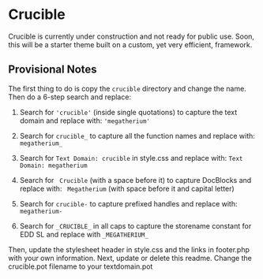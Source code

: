 Crucible
========

Crucible is currently under construction and not ready for public use. Soon, this will be a starter theme built on a custom, yet very efficient, framework.

Provisional Notes
-----------------

The first thing to do is copy the `crucible` directory and change the name. Then do a 6-step search and replace:

1. Search for `'crucible'` (inside single quotations) to capture the text domain and replace with: `'megatherium'`

2. Search for `crucible_` to capture all the function names and replace with: `megatherium_`

3. Search for `Text Domain: crucible` in style.css and replace with: `Text Domain: megatherium`

4. Search for <code>&nbsp;Crucible</code> (with a space before it) to capture DocBlocks and replace with: <code>&nbsp;Megatherium</code> (with space before it and capital letter)

5. Search for `crucible-` to capture prefixed handles and replace with: `megatherium-`

6. Search for `_CRUCIBLE_` in all caps to capture the storename constant for EDD SL and replace with `_MEGATHERIUM_`

Then, update the stylesheet header in style.css and the links in footer.php with your own information. Next, update or delete this readme. Change the crucible.pot filename to your textdomain.pot



